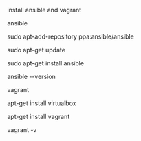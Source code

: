 install ansible and vagrant

ansible

sudo apt-add-repository ppa:ansible/ansible

sudo apt-get update

sudo apt-get install ansible

ansible --version

vagrant

apt-get install virtualbox

apt-get install vagrant

vagrant -v
